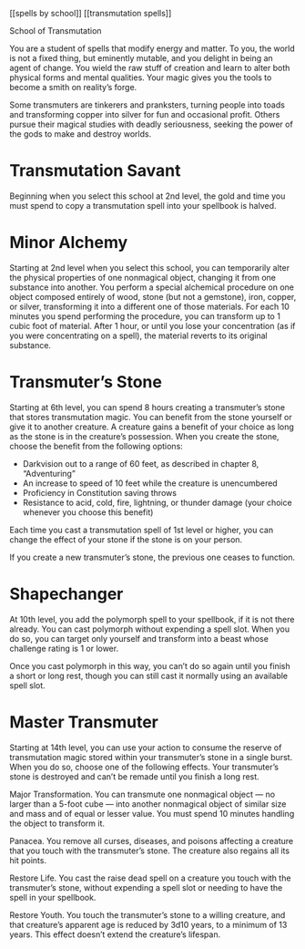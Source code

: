 [[spells by school]]
[[transmutation spells]]

School of Transmutation

You are a student of spells that modify energy and matter. To you, the world is not a fixed thing, but eminently mutable, and you delight in being an agent of change. You wield the raw stuff of creation and learn to alter both physical forms and mental qualities. Your magic gives you the tools to become a smith on reality’s forge.

Some transmuters are tinkerers and pranksters, turning people into toads and transforming copper into silver for fun and occasional profit. Others pursue their magical studies with deadly seriousness, seeking the power of the gods to make and destroy worlds.

# Transmutation Savant

Beginning when you select this school at 2nd level, the gold and time you must spend to copy a transmutation spell into your spellbook is halved.

# Minor Alchemy
Starting at 2nd level when you select this school, you can temporarily alter the physical properties of one nonmagical object, changing it from one substance into another. You perform a special alchemical procedure on one object composed entirely of wood, stone (but not a gemstone), iron, copper, or silver, transforming it into a different one of those materials. For each 10 minutes you spend performing the procedure, you can transform up to 1 cubic foot of material. After 1 hour, or until you lose your concentration (as if you were concentrating on a spell), the material reverts to its original substance.

# Transmuter’s Stone
Starting at 6th level, you can spend 8 hours creating a transmuter’s stone that stores transmutation magic. You can benefit from the stone yourself or give it to another creature. A creature gains a benefit of your choice as long as the stone is in the creature’s possession. When you create the stone, choose the benefit from the following options:

- Darkvision out to a range of 60 feet, as described in chapter 8, “Adventuring”
- An increase to speed of 10 feet while the creature is unencumbered
- Proficiency in Constitution saving throws
- Resistance to acid, cold, fire, lightning, or thunder damage (your choice whenever you choose this benefit)

Each time you cast a transmutation spell of 1st level or higher, you can change the effect of your stone if the stone is on your person.

If you create a new transmuter’s stone, the previous one ceases to function.

# Shapechanger
At 10th level, you add the polymorph spell to your spellbook, if it is not there already. You can cast polymorph without expending a spell slot. When you do so, you can target only yourself and transform into a beast whose challenge rating is 1 or lower.

Once you cast polymorph in this way, you can’t do so again until you finish a short or long rest, though you can still cast it normally using an available spell slot.

# Master Transmuter
Starting at 14th level, you can use your action to consume the reserve of transmutation magic stored within your transmuter’s stone in a single burst. When you do so, choose one of the following effects. Your transmuter’s stone is destroyed and can’t be remade until you finish a long rest.

Major Transformation. You can transmute one nonmagical object — no larger than a 5-foot cube — into another nonmagical object of similar size and mass and of equal or lesser value. You must spend 10 minutes handling the object to transform it.

Panacea. You remove all curses, diseases, and poisons affecting a creature that you touch with the transmuter’s stone. The creature also regains all its hit points.

Restore Life. You cast the raise dead spell on a creature you touch with the transmuter’s stone, without expending a spell slot or needing to have the spell in your spellbook.

Restore Youth. You touch the transmuter’s stone to a willing creature, and that creature’s apparent age is reduced by 3d10 years, to a minimum of 13 years. This effect doesn’t extend the creature’s lifespan.
